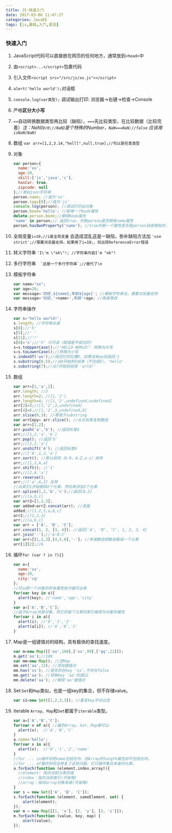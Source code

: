 ```yaml
---
title: JS-快速入门
date: 2017-03-06 11:47:27
categories: JavaEE
tags: [js,基础,入门,语法]
---
```

### 快速入门

1. JavaScript代码可以直接嵌在网页的任何地方，通常放到`<head>`中

2. 由`<script>...</script>`包裹代码

3. 引入文件`<script src="/src/js/xx.js"></script>`

4. `alert('hello world');`对话框

5. `console.log(var类型);` 调试输出打印: 浏览器->右键->检查->Console

6. 严格**区分大小写**

7. `==`自动转换数据类型再比较（缺陷），`===`先比较类型，在比较数据（比较完善）*注：NaN(`0/0;//NaN`)是个特殊的Number，`NaN===NaN;//false`  应该用`isNaN(NaN)`*

8. 数组 `var arr=[1,2,3.14,"helll",null,true];//可以是任意类型`

9. 对象

   ```javascript
   var person={
     name:'xx',
     age:20,
     skill:['js','java','c'],
     hasCar: true,
     zipcode: null
   };//类似json字符串
   person.name; //值为'xx'
   person.tags[0];//值为'js'
   console.log(person); //调试打印出对象
   person.book='hello'; //新增一个book属性
   delete.person.book;//删除book属性
   'name' in person;// 返回true，判断person是否拥有name属性
   person.hasOwnProperty('name'); //true判断一个属性是否是person自身拥有的，而不是继承得到的
   ```

10. 全局变量`i=10;//i是全局变量`  会造成混乱这是一缺陷，弥补缺陷方法加 `'use strict';//需要浏览器支持，如果用了i=10;，将出现ReferenceError错误`

11. 转义字符串 `'I\'m \"ok\"!; //字符串内容I'm "ok"!  `

12. 多行字符串```   `这是一个多行字符串`;//替代了\n ```

13. 模板字符串

    ```javascript
    var name="xx";
    var age=20;
    var message='你好,${name},年龄${age}'; //模板字符串法，需要浏览器支持
    var message='你好,'+name+',年龄'+age; //两者等效
    ```

14. 字符串操作

    ````javascript
    var s='hello world!';
    s.length; //字符串长度
    s[0];//'h'
    s[5];//' '
    s[11];//'!' 
    s[0]='x';//'h' 只可读（赋值是不成功的）
    s=s.toUpperCase();//'HELLO WORLD!' 转换为大写
    s=s.toLowerCase();//转换为小写
    s.indexOf('wo');//返回它的位置6，如果没有wo则返回-1
    s.substring(0,5);//从0开始到5结束（不包括5），'hello'
    s.substring(7);//从7开始到结束 'orld!'
    ````

15. 数组

    ```javascript
    var arr=[1,'a',2];
    arr.length; //3
    arr.length=2; //[1,'2']
    arr.length=4; //[1,'2',undefined,undefined]
    arr[2]=3;//[1,'2',3,undefined]
    arr[4]=6;//[1,'2',3,undefined,6]
    arr.slice(0,3); //等效于substring
    var arrCopy= arr.slice(); //从头到尾复制数组
    var arr=[1,2];
    arr.push('a','b'); //返回长度4
    arr;//[1,2,'a','b']
    arr.pop(); //返回'b'
    arr;//[1,2,'a']
    arr.unshift('A'); //返回长度4
    arr;//['A',1,2,'a']
    arr.sort(); //默认规则（0-9，A-Z,a-z）排序
    arr;//[1,2,A,a]
    arr.shift(); //'1'
    arr;//[2,A,'a'] 
    arr.reverse();
    arr;//['a',A,2] 反转
    //从索引1开始删除2个元素，然后再添加2个元素
    arr.splice(1,2,'b','c');//返回[A,2]
    arr;//[a,b,c]
    var arr2=[1,2,3];
    var added=arr2.concat(arr); //连接
    added;//[1,2,3,a,b,c]
    arr2;//[1,2,3]
    arr;//[a,b,c]
    var arr = ['A', 'B', 'C'];
    arr.concat(1, 2, [3, 4]); //返回['A', 'B', 'C', 1, 2, 3, 4]
    arr.join('-');//'A-B-C'
    var arr=[[1,2,3],[4,5,6],'-']; //多维数组把数组看成一个元素
    arr[1][2];//6
    ```

16. 循环`for (var ? in ?){}`

    ```javascript
    var o={
      name:'xx',
      age:20,
      city:'cq'
    };
    //可以把一个对象的所有属性依次循环出来
    for(var key in o){
      alert(key); //'name','age','city'
    }
    var a=['A','B','C'];
    //由于Array也是对象，而它的每个元素的索引被视为对象的属性
    for(var i in a){
      alert(i); //'0','1','2'
      alert(a[i]); //'A','B','C'
    }
    ```

17. Map是一组键值对的结构，具有极快的查找速度。

    ```javascript
    var m=new Map([['oo',100],['xx',99],['qq',21]]);
    m.get('oo');//100
    var mm=new Map(); //空Map
    mm.set('aa',12); //添加键值对
    mm.has('ss'); //是否存在key 'ss',不存在false
    mm.get('aa'); //获取key 'aa'的值12
    mm.delete('aa'); //删除'aa'键值对
    ```

18. Set:`Set`和`Map`类似，也是一组key的集合，但不存储value。

    ```javascript
    var s1=new Set([1,2,3,3]); //重复key字动过滤
    ```

19. iterable `Array`、`Map`和`Set`都属于`iterable`类型。

    ```javascript
    var a=['A','B','C'];
    for(var x of a){ //遍历Array，Set，Map都可以
      alert(x);  //'A','B','C'
    }
    a.name='hello';
    for(var x in a){
      alert(x);  //'0','1','2','name'
    }
    //for ... in循环将把name包括在内，但Array的length属性却不包括在内。
    //for ... of循环则完全修复了这些问题，它只循环集合本身的元素。
    a.forEach(function (element,index,array)){
      //element: 指向当前元素的值
      //index：指向当前索引(可省略)
      //array：指向array对象本身(可省略)
    }
    var s = new Set(['A', 'B', 'C']);
    s.forEach(function (element, sameElement, set) {
        alert(element);
    });
    var m = new Map([[1, 'x'], [2, 'y'], [3, 'z']]);
    m.forEach(function (value, key, map) {
        alert(value);
    });
    ```

    ​